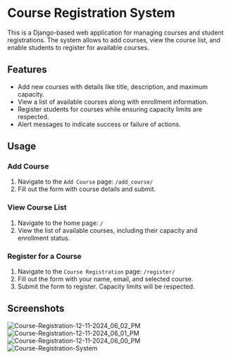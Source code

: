 # Course Registration System

This is a Django-based web application for managing courses and student registrations. The system allows to add courses, view the course list, and enable students to register for available courses. 

## Features

- Add new courses with details like title, description, and maximum capacity.
- View a list of available courses along with enrollment information.
- Register students for courses while ensuring capacity limits are respected.
- Alert messages to indicate success or failure of actions.

## Usage

### Add Course

1. Navigate to the `Add Course` page: `/add_course/`
2. Fill out the form with course details and submit.

### View Course List

1. Navigate to the home page: `/`
2. View the list of available courses, including their capacity and enrollment status.

### Register for a Course

1. Navigate to the `Course Registration` page: `/register/`
2. Fill out the form with your name, email, and selected course.
3. Submit the form to register. Capacity limits will be respected.

## Screenshots

![Course-Registration-12-11-2024_06_02_PM](https://github.com/user-attachments/assets/90b65124-3a9e-49c4-a2fd-8f06f977129e)
![Course-Registration-12-11-2024_06_01_PM](https://github.com/user-attachments/assets/33ef4ddc-7141-4aef-b9c3-d758d1f64b74)
![Course-Registration-12-11-2024_06_00_PM](https://github.com/user-attachments/assets/cadb6da6-d2b0-4ce0-ab44-8e5c3877bf55)
![Course-Registration-System](https://github.com/user-attachments/assets/543e3384-8983-4af1-b2b2-013049d5e4c3)

